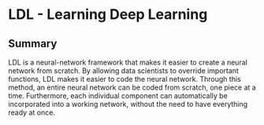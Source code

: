 # LDL - Learning Deep Learning

## Summary
LDL is a neural-network framework that makes it easier to create a neural
network from scratch. By allowing data scientists to override important functions,
LDL makes it easier to code the neural network. Through this method, an entire
neural network can be coded from scratch, one piece at a time. Furthermore, each
individual component can automatically be incorporated into a working network,
without the need to have everything ready at once.
